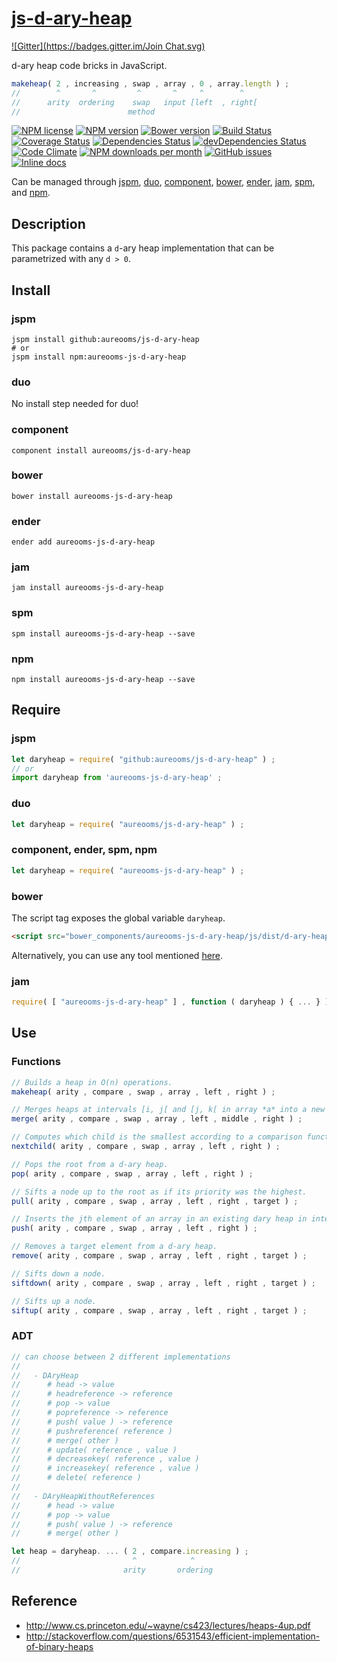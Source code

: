 [js-d-ary-heap](http://aureooms.github.io/js-d-ary-heap)
====
[![Gitter](https://badges.gitter.im/Join Chat.svg)](https://gitter.im/aureooms/js-d-ary-heap?utm_source=badge&utm_medium=badge&utm_campaign=pr-badge&utm_content=badge)

d-ary heap code bricks in JavaScript.

```js
makeheap( 2 , increasing , swap , array , 0 , array.length ) ;
//        ^       ^         ^       ^     ^        ^
//      arity  ordering    swap   input [left  , right[
//                        method
```

[![NPM license](http://img.shields.io/npm/l/aureooms-js-d-ary-heap.svg?style=flat)](https://raw.githubusercontent.com/aureooms/js-d-ary-heap/master/LICENSE)
[![NPM version](http://img.shields.io/npm/v/aureooms-js-d-ary-heap.svg?style=flat)](https://www.npmjs.org/package/aureooms-js-d-ary-heap)
[![Bower version](http://img.shields.io/bower/v/aureooms-js-d-ary-heap.svg?style=flat)](http://bower.io/search/?q=aureooms-js-d-ary-heap)
[![Build Status](http://img.shields.io/travis/aureooms/js-d-ary-heap.svg?style=flat)](https://travis-ci.org/aureooms/js-d-ary-heap)
[![Coverage Status](http://img.shields.io/coveralls/aureooms/js-d-ary-heap.svg?style=flat)](https://coveralls.io/r/aureooms/js-d-ary-heap)
[![Dependencies Status](http://img.shields.io/david/aureooms/js-d-ary-heap.svg?style=flat)](https://david-dm.org/aureooms/js-d-ary-heap#info=dependencies)
[![devDependencies Status](http://img.shields.io/david/dev/aureooms/js-d-ary-heap.svg?style=flat)](https://david-dm.org/aureooms/js-d-ary-heap#info=devDependencies)
[![Code Climate](http://img.shields.io/codeclimate/github/aureooms/js-d-ary-heap.svg?style=flat)](https://codeclimate.com/github/aureooms/js-d-ary-heap)
[![NPM downloads per month](http://img.shields.io/npm/dm/aureooms-js-d-ary-heap.svg?style=flat)](https://www.npmjs.org/package/aureooms-js-d-ary-heap)
[![GitHub issues](http://img.shields.io/github/issues/aureooms/js-d-ary-heap.svg?style=flat)](https://github.com/aureooms/js-d-ary-heap/issues)
[![Inline docs](http://inch-ci.org/github/aureooms/js-d-ary-heap.svg?branch=master&style=shields)](http://inch-ci.org/github/aureooms/js-d-ary-heap)

Can be managed through [jspm](https://github.com/jspm/jspm-cli),
[duo](https://github.com/duojs/duo),
[component](https://github.com/componentjs/component),
[bower](https://github.com/bower/bower),
[ender](https://github.com/ender-js/Ender),
[jam](https://github.com/caolan/jam),
[spm](https://github.com/spmjs/spm),
and [npm](https://github.com/npm/npm).

## Description
This package contains a `d`-ary heap implementation that can be parametrized
with any `d > 0`.

## Install

### jspm
```terminal
jspm install github:aureooms/js-d-ary-heap
# or
jspm install npm:aureooms-js-d-ary-heap
```
### duo
No install step needed for duo!

### component
```terminal
component install aureooms/js-d-ary-heap
```

### bower
```terminal
bower install aureooms-js-d-ary-heap
```

### ender
```terminal
ender add aureooms-js-d-ary-heap
```

### jam
```terminal
jam install aureooms-js-d-ary-heap
```

### spm
```terminal
spm install aureooms-js-d-ary-heap --save
```

### npm
```terminal
npm install aureooms-js-d-ary-heap --save
```

## Require
### jspm
```js
let daryheap = require( "github:aureooms/js-d-ary-heap" ) ;
// or
import daryheap from 'aureooms-js-d-ary-heap' ;
```
### duo
```js
let daryheap = require( "aureooms/js-d-ary-heap" ) ;
```

### component, ender, spm, npm
```js
let daryheap = require( "aureooms-js-d-ary-heap" ) ;
```

### bower
The script tag exposes the global variable `daryheap`.
```html
<script src="bower_components/aureooms-js-d-ary-heap/js/dist/d-ary-heap.min.js"></script>
```
Alternatively, you can use any tool mentioned [here](http://bower.io/docs/tools/).

### jam
```js
require( [ "aureooms-js-d-ary-heap" ] , function ( daryheap ) { ... } ) ;
```

## Use

### Functions
```js
// Builds a heap in O(n) operations.
makeheap( arity , compare , swap , array , left , right ) ;

// Merges heaps at intervals [i, j[ and [j, k[ in array *a* into a new heap at interval [i, k[.
merge( arity , compare , swap , array , left , middle , right ) ;

// Computes which child is the smallest according to a comparison function.
nextchild( arity , compare , swap , array , left , right ) ;

// Pops the root from a d-ary heap.
pop( arity , compare , swap , array , left , right ) ;

// Sifts a node up to the root as if its priority was the highest.
pull( arity , compare , swap , array , left , right , target ) ;

// Inserts the jth element of an array in an existing dary heap in interval [i, j[.
push( arity , compare , swap , array , left , right ) ;

// Removes a target element from a d-ary heap.
remove( arity , compare , swap , array , left , right , target ) ;

// Sifts down a node.
siftdown( arity , compare , swap , array , left , right , target ) ;

// Sifts up a node.
siftup( arity , compare , swap , array , left , right , target ) ;
```

### ADT

```js
// can choose between 2 different implementations
//
//   - DAryHeap
//      # head -> value
//      # headreference -> reference
//      # pop -> value
//      # popreference -> reference
//      # push( value ) -> reference
//      # pushreference( reference )
//      # merge( other )
//      # update( reference , value )
//      # decreasekey( reference , value )
//      # increasekey( reference , value )
//      # delete( reference )
//
//   - DAryHeapWithoutReferences
//      # head -> value
//      # pop -> value
//      # push( value ) -> reference
//      # merge( other )

let heap = daryheap. ... ( 2 , compare.increasing ) ;
//                         ^            ^
//                       arity       ordering
```

## Reference

  - http://www.cs.princeton.edu/~wayne/cs423/lectures/heaps-4up.pdf
  - http://stackoverflow.com/questions/6531543/efficient-implementation-of-binary-heaps
